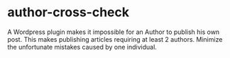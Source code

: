 # author-cross-check
A Wordpress plugin makes it impossible for an Author to publish his own post. This makes publishing articles requiring at least 2 authors. Minimize the unfortunate mistakes caused by one individual.
